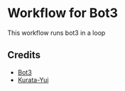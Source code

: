# Workflow for Bot3

This workflow runs bot3 in a loop

## Credits

- [Bot3](https://github.com/VegaBobo/Bot3)
- [Kurata-Yui](https://github.com/Kurata-Yui/Kurata-Yui)
